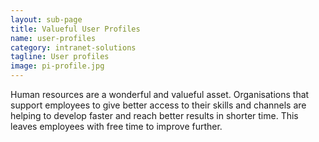 ```yaml
---
layout: sub-page
title: Valueful User Profiles
name: user-profiles
category: intranet-solutions
tagline: User profiles
image: pi-profile.jpg
---
```


Human resources are a wonderful and valueful asset. Organisations that support employees to give better access to their skills and channels are helping to develop faster and reach better results in shorter time. This leaves employees with free time to improve further.
